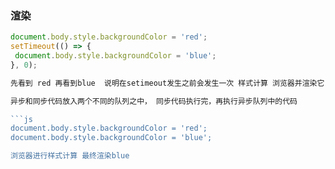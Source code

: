 ### 渲染
```js
document.body.style.backgroundColor = 'red';
setTimeout(() => {
 document.body.style.backgroundColor = 'blue';
}, 0);

先看到 red 再看到blue  说明在setimeout发生之前会发生一次 样式计算 浏览器并渲染它

异步和同步代码放入两个不同的队列之中， 同步代码执行完，再执行异步队列中的代码

```js
document.body.style.backgroundColor = 'red';
document.body.style.backgroundColor = 'blue';

浏览器进行样式计算 最终渲染blue
